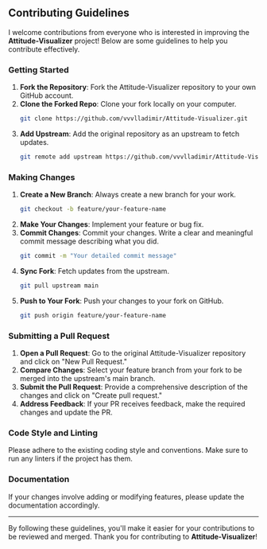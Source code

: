 ## Contributing Guidelines

I welcome contributions from everyone who is interested in improving the **Attitude-Visualizer** project! Below are some
guidelines to help you contribute effectively.

### Getting Started

1. **Fork the Repository**: Fork the Attitude-Visualizer repository to your own GitHub account.
2. **Clone the Forked Repo**: Clone your fork locally on your computer.
    ```bash
    git clone https://github.com/vvvlladimir/Attitude-Visualizer.git
    ```
3. **Add Upstream**: Add the original repository as an upstream to fetch updates.
    ```bash
    git remote add upstream https://github.com/vvvlladimir/Attitude-Visualizer.git
    ```

### Making Changes

1. **Create a New Branch**: Always create a new branch for your work.
    ```bash
    git checkout -b feature/your-feature-name
    ```
2. **Make Your Changes**: Implement your feature or bug fix.
3. **Commit Changes**: Commit your changes. Write a clear and meaningful commit message describing what you did.
    ```bash
    git commit -m "Your detailed commit message"
    ```
4. **Sync Fork**: Fetch updates from the upstream.
    ```bash
    git pull upstream main
    ```
5. **Push to Your Fork**: Push your changes to your fork on GitHub.
    ```bash
    git push origin feature/your-feature-name
    ```

### Submitting a Pull Request

1. **Open a Pull Request**: Go to the original Attitude-Visualizer repository and click on "New Pull Request."
2. **Compare Changes**: Select your feature branch from your fork to be merged into the upstream's main branch.
3. **Submit the Pull Request**: Provide a comprehensive description of the changes and click on "Create pull request."
4. **Address Feedback**: If your PR receives feedback, make the required changes and update the PR.

### Code Style and Linting

Please adhere to the existing coding style and conventions. Make sure to run any linters if the project has them.

### Documentation

If your changes involve adding or modifying features, please update the documentation accordingly.

---

By following these guidelines, you'll make it easier for your contributions to be reviewed and merged. Thank you for
contributing to **Attitude-Visualizer**!

